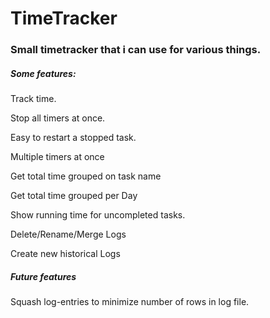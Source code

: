 # TimeTracker
 
### Small timetracker that i can use for various things.

##### Some features:
Track time.

Stop all timers at once.

Easy to restart a stopped task.

Multiple timers at once

Get total time grouped on task name

Get total time grouped per Day

Show running time for uncompleted tasks.

Delete/Rename/Merge Logs

Create new historical Logs

##### Future features

Squash log-entries to minimize number of rows in log file.
